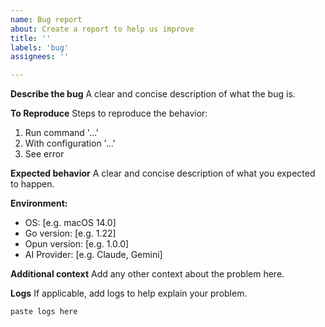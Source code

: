 ```yaml
---
name: Bug report
about: Create a report to help us improve
title: ''
labels: 'bug'
assignees: ''

---
```


**Describe the bug**
A clear and concise description of what the bug is.

**To Reproduce**
Steps to reproduce the behavior:
1. Run command '...'
2. With configuration '...'
3. See error

**Expected behavior**
A clear and concise description of what you expected to happen.

**Environment:**
 - OS: [e.g. macOS 14.0]
 - Go version: [e.g. 1.22]
 - Opun version: [e.g. 1.0.0]
 - AI Provider: [e.g. Claude, Gemini]

**Additional context**
Add any other context about the problem here.

**Logs**
If applicable, add logs to help explain your problem.
```
paste logs here
```